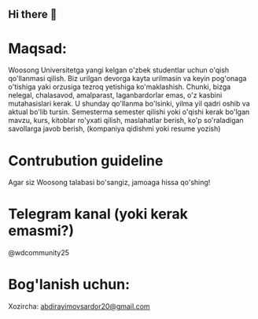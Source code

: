 ## Hi there 👋

# Maqsad: 
Woosong Universitetga yangi kelgan o'zbek studentlar uchun o'qish qo'llanmasi qilish. Biz urilgan devorga kayta urilmasin va keyin pog'onaga o'tishiga yaki orzusiga tezroq yetishiga ko'maklashish.
Chunki, bizga nelegal, chalasavod, amalparast, laganbardorlar emas, o'z kasbini mutahasislari kerak. U shunday qo'llanma bo'lsinki, yilma yil qadri oshib va aktual bo'lib tursin.
Semesterma semester qilishi yoki o'qishi kerak bo'lgan mavzu, kurs, kitoblar ro'yxati qilish, maslahatlar berish, ko'p so'raladigan savollarga javob berish, (kompaniya qidishmi yoki resume yozish)

# Contrubution guideline
Agar siz Woosong talabasi bo'sangiz, jamoaga hissa qo'shing!

# Telegram kanal (yoki kerak emasmi?)
@wdcommunity25

# Bog'lanish uchun: 
Xozircha: abdirayimovsardor20@gmail.com

<!--

**Here are some ideas to get you started:**

🙋‍♀️ A short introduction - what is your organization all about?
🌈 Contribution guidelines - how can the community get involved?
👩‍💻 Useful resources - where can the community find your docs? Is there anything else the community should know?
🍿 Fun facts - what does your team eat for breakfast?
🧙 Remember, you can do mighty things with the power of [Markdown](https://docs.github.com/github/writing-on-github/getting-started-with-writing-and-formatting-on-github/basic-writing-and-formatting-syntax)
-->

